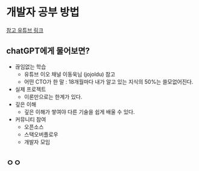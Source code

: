 # 개발자 공부 방법
[참고 유튜브 링크](https://youtu.be/bFeUY3vQEzY?si=11MY3k2cuo_9sSnX)

## chatGPT에게 물어보면?
 * 끊임없는 학습
   * 유튜브 이오 채널 이동욱님 (jojoldu) 참고
   * 어떤 CTO가 한 말 : 18개월마다 내가 알고 있는 지식의 50%는 쓸모없어진다.
 * 실제 프로젝트
   * 이론만으로는 한계가 있다. 
 * 깊은 이해
   * 깊은 이해가 쌓여야 다른 기술을 쉽게 배울 수 있다.
 * 커뮤니티 참여
   * 오픈소스
   * 스택오버플로우
   * 개발자 모임
  
## ㅇㅇ
